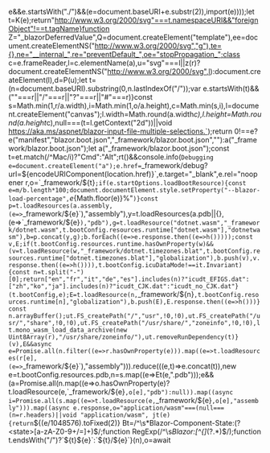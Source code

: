 e&&e.startsWith("./")&&(e=document.baseURI+e.substr(2)),import(e))));let
t=K(e);return"http://www.w3.org/2000/svg"===t.namespaceURI&&"foreignObject"!==t.tagName}function
Z="_blazorDeferredValue",Q=document.createElement("template"),ee=document.createElementNS("http://www.w3.org/2000/svg","g"),te={},ne="__internal_",re="preventDefault_",oe="stopPropagation_";class
c=e.frameReader,l=c.elementName(a),u="svg"===l||z(r)?document.createElementNS("http://www.w3.org/2000/svg",l):document.createElement(l),d=P(u);let
t=(n=document.baseURI).substring(0,n.lastIndexOf("/"));var
e.startsWith(t)&&(""===r||"/"===r||"?"===r||"#"===r)}const
s=Math.min(1,r/a.width),i=Math.min(1,o/a.height),c=Math.min(s,i),l=document.createElement("canvas");l.width=Math.round(a.width*c),l.height=Math.round(a.height*c),null===(t=l.getContext("2d"))||void
https://aka.ms/aspnet/blazor-input-file-multiple-selections.`);return
0!==e?e("manifest","blazor.boot.json","_framework/blazor.boot.json",""):a("_framework/blazor.boot.json");let
a("_framework/blazor.boot.json");const
t=et.match(/^Mac/i)?"Cmd":"Alt";rt()&&console.info(`Debugging
e=document.createElement("a");e.href=`_framework/debug?url=${encodeURIComponent(location.href)}`,e.target="_blank",e.rel="noopener
r,o=`_framework/${t}`;if(e.startOptions.loadBootResource){const
e=m/b.length*100;document.documentElement.style.setProperty("--blazor-load-percentage",`${e}%`),document.documentElement.style.setProperty("--blazor-load-percentage-text",`"${Math.floor(e)}%"`)}const
p=t.loadResources(a.assembly,(e=>`_framework/${e}`),"assembly"),y=t.loadResources(a.pdb||{},(e=>`_framework/${e}`),"pdb"),g=t.loadResource("dotnet.wasm","_framework/dotnet.wasm",t.bootConfig.resources.runtime["dotnet.wasm"],"dotnetwasm"),b=p.concat(y,g);b.forEach((e=>e.response.then((e=>h()))));const
v,E;if(t.bootConfig.resources.runtime.hasOwnProperty(w)&&(v=t.loadResource(w,"_framework/dotnet.timezones.blat",t.bootConfig.resources.runtime["dotnet.timezones.blat"],"globalization"),b.push(v),v.response.then((e=>h()))),t.bootConfig.icuDataMode!==it.Invariant){const
n=t.split("-")[0];return["en","fr","it","de","es"].includes(n)?"icudt_EFIGS.dat":["zh","ko","ja"].includes(n)?"icudt_CJK.dat":"icudt_no_CJK.dat"}(t.bootConfig,e);E=t.loadResource(n,`_framework/${n}`,t.bootConfig.resources.runtime[n],"globalization"),b.push(E),E.response.then((e=>h()))}const
n.arrayBuffer();ut.FS_createPath("/","usr",!0,!0),ut.FS_createPath("/usr/","share",!0,!0),ut.FS_createPath("/usr/share/","zoneinfo",!0,!0),lt.mono_wasm_load_data_archive(new
Uint8Array(r),"/usr/share/zoneinfo/"),ut.removeRunDependency(t)}(v),E&&async
e=Promise.all(n.filter((e=>r.hasOwnProperty(e))).map((e=>t.loadResources(r[e],(e=>`_framework/${e}`),"assembly"))).reduce(((e,t)=>e.concat(t)),new
e=t.bootConfig.resources.pdb,n=s.map((e=>Et(e,".pdb")));e&&(a=Promise.all(n.map((e=>o.hasOwnProperty(e)?t.loadResource(e,`_framework/${e}`,o[e],"pdb"):null)).map((async
i=Promise.all(s.map((e=>t.loadResource(e,`_framework/${e}`,o[e],"assembly"))).map((async
e.response,o="application/wasm"===(null===(n=r.headers)||void
"application/wasm",
jt(e){return`${(e/1048576).toFixed(2)}
Bt=/^\s*Blazor-Component-State:(?<state>[a-zA-Z0-9+/=]+)$/;function
RegExp(/^\s*Blazor:[^{]*(?<descriptor>.*)$/);function
t.endsWith("/")?`${t}${e}`:`${t}/${e}`}(n),o=await
